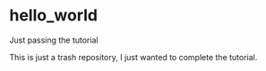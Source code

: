# hello_world
Just passing the tutorial

This is just a trash repository, I just wanted to complete the tutorial.
